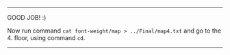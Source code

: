 ------

GOOD JOB! :)

Now run command `cat font-weight/map > ../Final/map4.txt`
and go to the 4. floor, using command `cd`.

---
